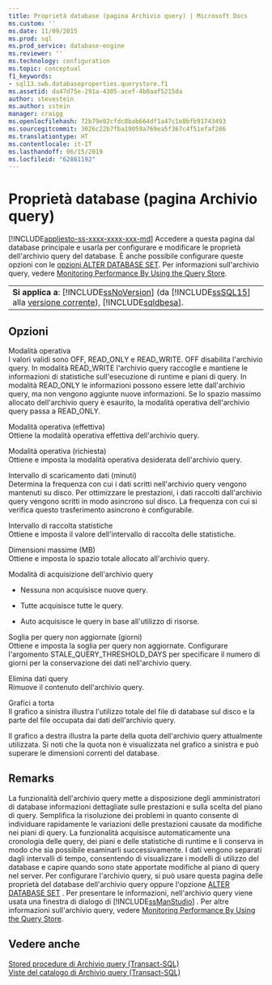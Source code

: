 ```yaml
---
title: Proprietà database (pagina Archivio query) | Microsoft Docs
ms.custom: ''
ms.date: 11/09/2015
ms.prod: sql
ms.prod_service: database-engine
ms.reviewer: ''
ms.technology: configuration
ms.topic: conceptual
f1_keywords:
- sql13.swb.databaseproperties.querystore.f1
ms.assetid: da47d75e-291a-4305-acef-4b0aaf5215da
author: stevestein
ms.author: sstein
manager: craigg
ms.openlocfilehash: 72b79e02cfdc8bab664df1a47c1e8bfb91743493
ms.sourcegitcommit: 3026c22b7fba19059a769ea5f367c4f51efaf286
ms.translationtype: HT
ms.contentlocale: it-IT
ms.lasthandoff: 06/15/2019
ms.locfileid: "62861192"
---
```

# <a name="database-properties-query-store-page"></a>Proprietà database (pagina Archivio query)
[!INCLUDE[appliesto-ss-xxxx-xxxx-xxx-md](../../includes/appliesto-ss-xxxx-xxxx-xxx-md.md)]
  Accedere a questa pagina dal database principale e usarla per configurare e modificare le proprietà dell'archivio query del database. È anche possibile configurare queste opzioni con le [opzioni ALTER DATABASE SET](../../t-sql/statements/alter-database-transact-sql-set-options.md). Per informazioni sull'archivio query, vedere [Monitoring Performance By Using the Query Store](../../relational-databases/performance/monitoring-performance-by-using-the-query-store.md).  
  
||  
|-|  
|**Si applica a**: [!INCLUDE[ssNoVersion](../../includes/ssnoversion-md.md)] (da [!INCLUDE[ssSQL15](../../includes/sssql15-md.md)] alla [versione corrente](https://go.microsoft.com/fwlink/p/?LinkId=299658)), [!INCLUDE[sqldbesa](../../includes/sqldbesa-md.md)].|  
  
## <a name="options"></a>Opzioni  
 Modalità operativa  
 I valori validi sono OFF, READ_ONLY e READ_WRITE. OFF disabilita l'archivio query. In modalità READ_WRITE l'archivio query raccoglie e mantiene le informazioni di statistiche sull'esecuzione di runtime e piani di query. In modalità READ_ONLY le informazioni possono essere lette dall'archivio query, ma non vengono aggiunte nuove informazioni. Se lo spazio massimo allocato dell'archivio query è esaurito, la modalità operativa dell'archivio query passa a READ_ONLY.  
  
 Modalità operativa (effettiva)  
 Ottiene la modalità operativa effettiva dell'archivio query.  
  
 Modalità operativa (richiesta)  
 Ottiene e imposta la modalità operativa desiderata dell'archivio query.  
  
 Intervallo di scaricamento dati (minuti)  
 Determina la frequenza con cui i dati scritti nell'archivio query vengono mantenuti su disco. Per ottimizzare le prestazioni, i dati raccolti dall'archivio query vengono scritti in modo asincrono sul disco. La frequenza con cui si verifica questo trasferimento asincrono è configurabile.  
  
 Intervallo di raccolta statistiche  
 Ottiene e imposta il valore dell'intervallo di raccolta delle statistiche.  
  
 Dimensioni massime (MB)  
 Ottiene e imposta lo spazio totale allocato all'archivio query.  
  
 Modalità di acquisizione dell'archivio query  
 -   Nessuna non acquisisce nuove query.  
  
-   Tutte acquisisce tutte le query.  
  
-   Auto acquisisce le query in base all'utilizzo di risorse.  
  
 Soglia per query non aggiornate (giorni)  
 Ottiene e imposta la soglia per query non aggiornate. Configurare l'argomento STALE_QUERY_THRESHOLD_DAYS per specificare il numero di giorni per la conservazione dei dati nell'archivio query.  
  
 Elimina dati query  
 Rimuove il contenuto dell'archivio query.  
  
 Grafici a torta  
 Il grafico a sinistra illustra l'utilizzo totale del file di database sul disco e la parte del file occupata dai dati dell'archivio query.  
  
 Il grafico a destra illustra la parte della quota dell'archivio query attualmente utilizzata. Si noti che la quota non è visualizzata nel grafico a sinistra e può superare le dimensioni correnti del database.  
  
## <a name="remarks"></a>Remarks  
 La funzionalità dell'archivio query mette a disposizione degli amministratori di database informazioni dettagliate sulle prestazioni e sulla scelta del piano di query. Semplifica la risoluzione dei problemi in quanto consente di individuare rapidamente le variazioni delle prestazioni causate da modifiche nei piani di query. La funzionalità acquisisce automaticamente una cronologia delle query, dei piani e delle statistiche di runtime e li conserva in modo che sia possibile esaminarli successivamente. I dati vengono separati dagli intervalli di tempo, consentendo di visualizzare i modelli di utilizzo del database e capire quando sono state apportate modifiche al piano di query nel server. Per configurare l'archivio query, si può usare questa pagina delle proprietà del database dell'archivio query oppure l'opzione [ALTER DATABASE SET](../../t-sql/statements/alter-database-transact-sql-set-options.md) . Per presentare le informazioni, nell'archivio query viene usata una finestra di dialogo di [!INCLUDE[ssManStudio](../../includes/ssmanstudio-md.md)] . Per altre informazioni sull'archivio query, vedere [Monitoring Performance By Using the Query Store](../../relational-databases/performance/monitoring-performance-by-using-the-query-store.md).  
  
## <a name="see-also"></a>Vedere anche  
 [Stored procedure di Archivio query &#40;Transact-SQL&#41;](../../relational-databases/system-stored-procedures/query-store-stored-procedures-transact-sql.md)   
 [Viste del catalogo di Archivio query &#40;Transact-SQL&#41;](../../relational-databases/system-catalog-views/query-store-catalog-views-transact-sql.md)  
